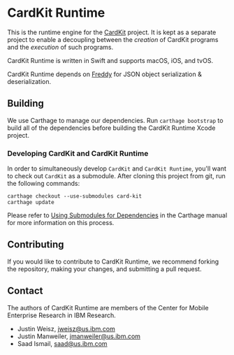 # CardKit Runtime

This is the runtime engine for the [CardKit](https://github.ibm.com/CMER/card-kit) project. It is kept as a separate project to enable a decoupling between the *creation* of CardKit programs and the *execution* of such programs.

CardKit Runtime is written in Swift and supports macOS, iOS, and tvOS.

CardKit Runtime depends on [Freddy](https://github.com/bignerdranch/Freddy) for JSON object serialization & deserialization.

## Building

We use Carthage to manage our dependencies. Run `carthage bootstrap` to build all of the dependencies before building the CardKit Runtime Xcode project.

### Developing CardKit and CardKit Runtime

In order to simultaneously develop `CardKit` and `CardKit Runtime`, you'll want to check out `CardKit` as a submodule. After cloning this project from git, run the following commands:

```
carthage checkout --use-submodules card-kit
carthage update
```

Please refer to [Using Submodules for Dependencies](https://github.com/Carthage/Carthage#using-submodules-for-dependencies) in the Carthage manual for more information on this process.

## Contributing

If you would like to contribute to CardKit Runtime, we recommend forking the repository, making your changes, and submitting a pull request.

## Contact

The authors of CardKit Runtime are members of the Center for Mobile Enterprise Research in IBM Research.

* Justin Weisz, jweisz@us.ibm.com
* Justin Manweiler, jmanweiler@us.ibm.com
* Saad Ismail, saad@us.ibm.com
